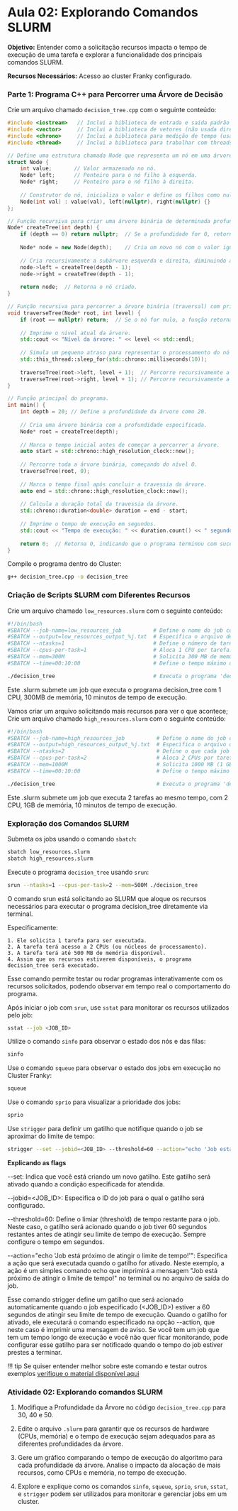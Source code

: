 # Aula 02: Explorando Comandos SLURM

**Objetivo:** Entender como a solicitação recursos impacta o tempo de execução de uma tarefa e explorar a funcionalidade dos principais comandos SLURM.

**Recursos Necessários:** Acesso ao cluster Franky configurado.

### Parte 1: Programa C++ para Percorrer uma Árvore de Decisão

Crie um arquivo chamado `decision_tree.cpp` com o seguinte conteúdo:

```cpp
#include <iostream>   // Inclui a biblioteca de entrada e saída padrão (para usar std::cout).
#include <vector>     // Inclui a biblioteca de vetores (não usada diretamente neste código, mas útil para estruturas de dados).
#include <chrono>     // Inclui a biblioteca para medição de tempo (usada para cronometrar a execução do código).
#include <thread>     // Inclui a biblioteca para trabalhar com threads e simular atrasos (usada para criar uma pausa no processamento).

// Define uma estrutura chamada Node que representa um nó em uma árvore binária.
struct Node {
    int value;       // Valor armazenado no nó.
    Node* left;      // Ponteiro para o nó filho à esquerda.
    Node* right;     // Ponteiro para o nó filho à direita.
    
    // Construtor do nó, inicializa o valor e define os filhos como nulos.
    Node(int val) : value(val), left(nullptr), right(nullptr) {}
};

// Função recursiva para criar uma árvore binária de determinada profundidade.
Node* createTree(int depth) {
    if (depth == 0) return nullptr;  // Se a profundidade for 0, retorna nullptr (árvore vazia).
    
    Node* node = new Node(depth);    // Cria um novo nó com o valor igual à profundidade atual.
    
    // Cria recursivamente a subárvore esquerda e direita, diminuindo a profundidade em 1.
    node->left = createTree(depth - 1);
    node->right = createTree(depth - 1);
    
    return node;  // Retorna o nó criado.
}

// Função recursiva para percorrer a árvore binária (traversal) com print do nível atual.
void traverseTree(Node* root, int level) {
    if (root == nullptr) return;  // Se o nó for nulo, a função retorna (caso base da recursão).
    
    // Imprime o nível atual da árvore.
    std::cout << "Nível da árvore: " << level << std::endl;
    
    // Simula um pequeno atraso para representar o processamento do nó atual.
    std::this_thread::sleep_for(std::chrono::milliseconds(10));
    
    traverseTree(root->left, level + 1);  // Percorre recursivamente a subárvore esquerda, aumentando o nível.
    traverseTree(root->right, level + 1); // Percorre recursivamente a subárvore direita, aumentando o nível.
}

// Função principal do programa.
int main() {
    int depth = 20; // Define a profundidade da árvore como 20.
    
    // Cria uma árvore binária com a profundidade especificada.
    Node* root = createTree(depth);
    
    // Marca o tempo inicial antes de começar a percorrer a árvore.
    auto start = std::chrono::high_resolution_clock::now();
    
    // Percorre toda a árvore binária, começando do nível 0.
    traverseTree(root, 0);
    
    // Marca o tempo final após concluir a travessia da árvore.
    auto end = std::chrono::high_resolution_clock::now();
    
    // Calcula a duração total da travessia da árvore.
    std::chrono::duration<double> duration = end - start;
    
    // Imprime o tempo de execução em segundos.
    std::cout << "Tempo de execução: " << duration.count() << " segundos" << std::endl;
    
    return 0;  // Retorna 0, indicando que o programa terminou com sucesso.
}
```

Compile o programa dentro do Cluster:

```bash
g++ decision_tree.cpp -o decision_tree
```


### Criação de Scripts SLURM com Diferentes Recursos

Crie um arquivo chamado `low_resources.slurm` com o seguinte conteúdo:

```bash
#!/bin/bash
#SBATCH --job-name=low_resources_job          # Define o nome do job como 'low_resources_job'.
#SBATCH --output=low_resources_output_%j.txt  # Especifica o arquivo de saída para o job, incluindo o ID do job (%j).
#SBATCH --ntasks=1                            # Define o número de tarefas para o job como 1.
#SBATCH --cpus-per-task=1                     # Aloca 1 CPU por tarefa.
#SBATCH --mem=300M                            # Solicita 300 MB de memória.
#SBATCH --time=00:10:00                       # Define o tempo máximo de execução do job como 10 minutos.

./decision_tree                               # Executa o programa 'decision_tree'.
```
Este .slurm submete um job que executa o programa decision_tree com 1 CPU, 300MB de memória, 10 minutos de tempo de execução.

Vamos criar um arquivo solicitando mais recursos para ver o que acontece; Crie um arquivo chamado `high_resources.slurm` com o seguinte conteúdo:

```bash
#!/bin/bash
#SBATCH --job-name=high_resources_job          # Define o nome do job como 'high_resources_job'.
#SBATCH --output=high_resources_output_%j.txt  # Especifica o arquivo de saída para o job, incluindo o ID do job (%j).
#SBATCH --ntasks=2                             # Define o que cada job execute 2 tarefas.
#SBATCH --cpus-per-task=2                      # Aloca 2 CPUs por tarefa.
#SBATCH --mem=1000M                            # Solicita 1000 MB (1 GB) de memória.
#SBATCH --time=00:10:00                        # Define o tempo máximo de execução do job como 10 minutos.

./decision_tree                                # Executa o programa 'decision_tree'.
```
Este .slurm submete um job que executa 2 tarefas ao mesmo tempo, com 2 CPU, 1GB de memória, 10 minutos de tempo de execução.

### Exploração dos Comandos SLURM


Submeta os jobs usando o comando `sbatch`:

```bash
sbatch low_resources.slurm
sbatch high_resources.slurm
```

Execute o programa `decision_tree` usando `srun`:

```bash
srun --ntasks=1 --cpus-per-task=2 --mem=500M ./decision_tree
```
O comando srun está solicitando ao SLURM que aloque os recursos necessários para executar o programa decision_tree diretamente via terminal.

Especificamente:

    1. Ele solicita 1 tarefa para ser executada.
    2. A tarefa terá acesso a 2 CPUs (ou núcleos de processamento).
    3. A tarefa terá até 500 MB de memória disponível.
    4. Assim que os recursos estiverem disponíveis, o programa decision_tree será executado.

Esse comando permite testar ou rodar programas interativamente com os recursos solicitados, podendo observar em tempo real o comportamento do programa.

Após iniciar o job com `srun`, use `sstat` para monitorar os recursos utilizados pelo job:

```bash
sstat --job <JOB_ID>
```

Utilize o comando `sinfo` para observar o estado dos nós e das filas:

```bash
sinfo
```

Use o comando `squeue` para observar o estado dos jobs em execução no Cluster Franky:

```bash
squeue
```

Use o comando `sprio` para visualizar a prioridade dos jobs:

```bash
sprio
```

Use `strigger` para definir um gatilho que notifique quando o job se aproximar do limite de tempo:

```bash
strigger --set --jobid=<JOB_ID> --threshold=60 --action="echo 'Job está próximo de atingir o limite de tempo!'"
```
**Explicando as flags**

--set: Indica que você está criando um novo gatilho. Este gatilho será ativado quando a condição especificada for atendida.

--jobid=<JOB_ID>: Especifica o ID do job para o qual o gatilho será configurado. 

--threshold=60: Define o limiar (threshold) de tempo restante para o job. Neste caso, o gatilho será acionado quando o job tiver 60 segundos restantes antes de atingir seu limite de tempo de execução. Sempre configure o tempo em segundos. 

--action="echo 'Job está próximo de atingir o limite de tempo!'": Especifica a ação que será executada quando o gatilho for ativado. Neste exemplo, a ação é um simples comando echo que imprimirá a mensagem "Job está próximo de atingir o limite de tempo!" no terminal ou no arquivo de saída do job.


Esse comando strigger define um gatilho que será acionado automaticamente quando o job especificado (<JOB_ID>) estiver a 60 segundos de atingir seu limite de tempo de execução. Quando o gatilho for ativado, ele executará o comando especificado na opção --action, que neste caso é imprimir uma mensagem de aviso. Se você tem um job que tem um tempo longo de execução e você não quer ficar monitorando, pode configurar esse gatilho para ser notificado quando o tempo do job estiver prestes a terminar.


!!! tip 
      Se quiser entender melhor sobre este comando e testar outros exemplos [verifique o material disponível aqui](../../Teoria/slurm.md)


### Atividade 02: Explorando comandos SLURM

1. Modifique a Profundidade da Árvore no código `decision_tree.cpp` para 30, 40 e 50.

2. Edite o arquivo `.slurm` para garantir que os recursos de hardware (CPUs, memória) e o tempo de execução sejam adequados para as diferentes profundidades da árvore.

3. Gere um gráfico comparando o tempo de execução do algoritmo para cada profundidade da árvore. Analise o impacto da alocação de mais recursos, como CPUs e memória, no tempo de execução.

4. Explore e explique como os comandos `sinfo`, `squeue`, `sprio`, `srun`, `sstat`, e `strigger` podem ser utilizados para monitorar e gerenciar jobs em um cluster.
